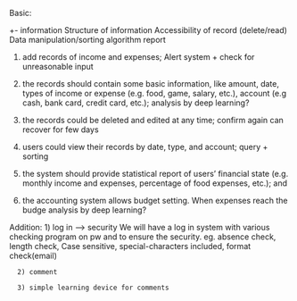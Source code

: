 Basic:

+- information
Structure of information
Accessibility of record (delete/read)
Data manipulation/sorting algorithm
report 

 1) add records of income and expenses; 
 Alert system + check for unreasonable input
 
 2) the records should contain some basic information, like amount, date, types of income or expense (e.g. food, game,
salary, etc.), account (e.g cash, bank card, credit card, etc.);
analysis by deep learning? 

3) the records could be deleted and edited at any time; 
confirm again
can recover for few days

4) users could view their records by date, type, and account; 
query + sorting 
5) the system should provide statistical report of users’ financial state (e.g. monthly income and expenses, percentage of
food expenses, etc.); and 

6) the accounting system allows budget setting. When expenses reach the budge
analysis by deep learning? 

Addition:
      1) log in 
      --> security 
        We will have a log in system with various checking program on pw and to ensure the security. 
        eg. absence check, length check, Case sensitive, special-characters included, format check(email)
        
        
    
      2) comment 

      3) simple learning device for comments
      

